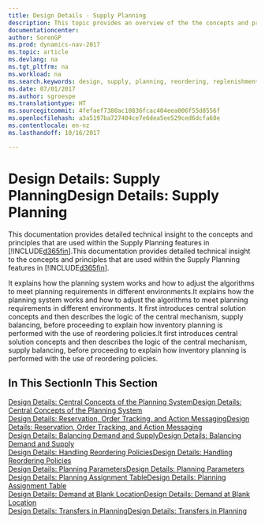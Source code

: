 ```yaml
---
title: Design Details - Supply Planning
description: This topic provides an overview of the the concepts and principles that are used within the Supply Planning features in [!INCLUDE[d365fin](includes/d365fin_md.md)].
documentationcenter: 
author: SorenGP
ms.prod: dynamics-nav-2017
ms.topic: article
ms.devlang: na
ms.tgt_pltfrm: na
ms.workload: na
ms.search.keywords: design, supply, planning, reordering, replenishment
ms.date: 07/01/2017
ms.author: sgroespe
ms.translationtype: HT
ms.sourcegitcommit: 4fefaef7380ac10836fcac404eea006f55d8556f
ms.openlocfilehash: a3a5197ba727404ce7e6dea5ee529ced6dcfa68e
ms.contentlocale: en-nz
ms.lasthandoff: 10/16/2017

---
```

# <a name="design-details-supply-planning"></a><span data-ttu-id="afc0c-103">Design Details: Supply Planning</span><span class="sxs-lookup"><span data-stu-id="afc0c-103">Design Details: Supply Planning</span></span>
<span data-ttu-id="afc0c-104">This documentation provides detailed technical insight to the concepts and principles that are used within the Supply Planning features in [!INCLUDE[d365fin](includes/d365fin_md.md)].</span><span class="sxs-lookup"><span data-stu-id="afc0c-104">This documentation provides detailed technical insight to the concepts and principles that are used within the Supply Planning features in [!INCLUDE[d365fin](includes/d365fin_md.md)].</span></span>  

<span data-ttu-id="afc0c-105">It explains how the planning system works and how to adjust the algorithms to meet planning requirements in different environments.</span><span class="sxs-lookup"><span data-stu-id="afc0c-105">It explains how the planning system works and how to adjust the algorithms to meet planning requirements in different environments.</span></span> <span data-ttu-id="afc0c-106">It first introduces central solution concepts and then describes the logic of the central mechanism, supply balancing, before proceeding to explain how inventory planning is performed with the use of reordering policies.</span><span class="sxs-lookup"><span data-stu-id="afc0c-106">It first introduces central solution concepts and then describes the logic of the central mechanism, supply balancing, before proceeding to explain how inventory planning is performed with the use of reordering policies.</span></span>  

## <a name="in-this-section"></a><span data-ttu-id="afc0c-107">In This Section</span><span class="sxs-lookup"><span data-stu-id="afc0c-107">In This Section</span></span>  
[<span data-ttu-id="afc0c-108">Design Details: Central Concepts of the Planning System</span><span class="sxs-lookup"><span data-stu-id="afc0c-108">Design Details: Central Concepts of the Planning System</span></span>](design-details-central-concepts-of-the-planning-system.md)  
[<span data-ttu-id="afc0c-109">Design Details: Reservation, Order Tracking, and Action Messaging</span><span class="sxs-lookup"><span data-stu-id="afc0c-109">Design Details: Reservation, Order Tracking, and Action Messaging</span></span>](design-details-reservation-order-tracking-and-action-messaging.md)  
[<span data-ttu-id="afc0c-110">Design Details: Balancing Demand and Supply</span><span class="sxs-lookup"><span data-stu-id="afc0c-110">Design Details: Balancing Demand and Supply</span></span>](design-details-balancing-demand-and-supply.md)  
[<span data-ttu-id="afc0c-111">Design Details: Handling Reordering Policies</span><span class="sxs-lookup"><span data-stu-id="afc0c-111">Design Details: Handling Reordering Policies</span></span>](design-details-handling-reordering-policies.md)  
[<span data-ttu-id="afc0c-112">Design Details: Planning Parameters</span><span class="sxs-lookup"><span data-stu-id="afc0c-112">Design Details: Planning Parameters</span></span>](design-details-planning-parameters.md)  
[<span data-ttu-id="afc0c-113">Design Details: Planning Assignment Table</span><span class="sxs-lookup"><span data-stu-id="afc0c-113">Design Details: Planning Assignment Table</span></span>](design-details-planning-assignment-table.md)  
[<span data-ttu-id="afc0c-114">Design Details: Demand at Blank Location</span><span class="sxs-lookup"><span data-stu-id="afc0c-114">Design Details: Demand at Blank Location</span></span>](design-details-demand-at-blank-location.md)  
[<span data-ttu-id="afc0c-115">Design Details: Transfers in Planning</span><span class="sxs-lookup"><span data-stu-id="afc0c-115">Design Details: Transfers in Planning</span></span>](design-details-transfers-in-planning.md)


